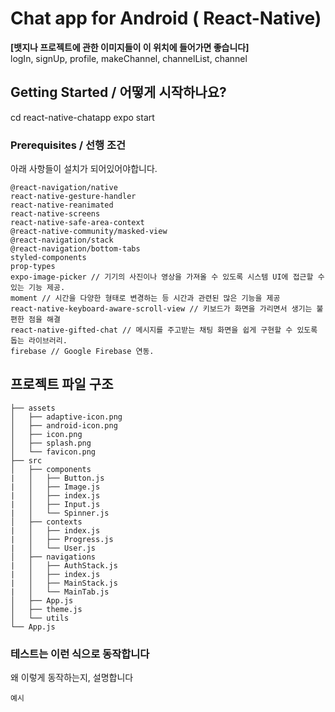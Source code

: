 # Chat app for Android ( React-Native)

**[뱃지나 프로젝트에 관한 이미지들이 이 위치에 들어가면 좋습니다]**  
logIn, signUp, profile, makeChannel, channelList, channel

## Getting Started / 어떻게 시작하나요?
cd react-native-chatapp
expo start

### Prerequisites / 선행 조건

아래 사항들이 설치가 되어있어야합니다.

```
@react-navigation/native
react-native-gesture-handler
react-native-reanimated
react-native-screens
react-native-safe-area-context
@react-native-community/masked-view
@react-navigation/stack
@react-navigation/bottom-tabs
styled-components
prop-types
expo-image-picker // 기기의 사진이나 영상을 가져올 수 있도록 시스템 UI에 접근할 수 있는 기능 제공.
moment // 시간을 다양한 형태로 변경하는 등 시간과 관련된 많은 기능을 제공
react-native-keyboard-aware-scroll-view // 키보드가 화면을 가리면서 생기는 불편한 점을 해결
react-native-gifted-chat // 메시지를 주고받는 채팅 화면을 쉽게 구현할 수 있도록 돕는 라이브러리.
firebase // Google Firebase 연동.
```

## 프로젝트 파일 구조

```react-native-simple-chat
├── assets
│   ├── adaptive-icon.png
│   ├── android-icon.png
│   ├── icon.png
│   ├── splash.png
│   └── favicon.png
├── src
│   ├── components
|   │   ├── Button.js
|   │   ├── Image.js
|   │   ├── index.js
|   │   ├── Input.js
|   │   └── Spinner.js
│   ├── contexts
|   │   ├── index.js
|   │   ├── Progress.js
|   │   └── User.js
│   ├── navigations
|   │   ├── AuthStack.js
|   │   ├── index.js
|   │   ├── MainStack.js
|   │   └── MainTab.js
│   ├── App.js
│   ├── theme.js
│   └── utils
└── App.js
``` 
### 테스트는 이런 식으로 동작합니다

왜 이렇게 동작하는지, 설명합니다

```
예시
```
